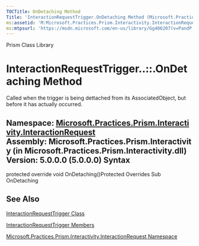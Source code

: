 ```yaml
---
TOCTitle: OnDetaching Method
Title: 'InteractionRequestTrigger.OnDetaching Method (Microsoft.Practices.Prism.Interactivity.InteractionRequest)'
ms:assetid: 'M:Microsoft.Practices.Prism.Interactivity.InteractionRequest.InteractionRequestTrigger.OnDetaching'
ms:mtpsurl: 'https://msdn.microsoft.com/en-us/library/Gg406207(v=PandP.50)'
---
```


Prism Class Library

InteractionRequestTrigger..::.OnDetaching Method
================================================

Called when the trigger is being dettached from its AssociatedObject, but before it has actually occurred.

**Namespace:** [Microsoft.Practices.Prism.Interactivity.InteractionRequest](https://msdn.microsoft.com/n:microsoft.practices.prism.interactivity.interactionrequest)
**Assembly:** Microsoft.Practices.Prism.Interactivity (in Microsoft.Practices.Prism.Interactivity.dll) Version: 5.0.0.0 (5.0.0.0)
Syntax
------

<span id="syntaxToggle"></span>protected override void OnDetaching()Protected Overrides Sub OnDetaching

See Also
--------

<span id="seeAlsoToggle"></span>
[InteractionRequestTrigger Class](https://msdn.microsoft.com/t:microsoft.practices.prism.interactivity.interactionrequest.interactionrequesttrigger)

[InteractionRequestTrigger Members](https://msdn.microsoft.com/allmembers.t:microsoft.practices.prism.interactivity.interactionrequest.interactionrequesttrigger)

[Microsoft.Practices.Prism.Interactivity.InteractionRequest Namespace](https://msdn.microsoft.com/n:microsoft.practices.prism.interactivity.interactionrequest)
